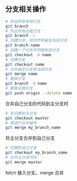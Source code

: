 ## 分支相关操作

```bash
# 列出所有本地分支
git branch
# 列出所有远程分支
git branch -r 
# 创建分支，但仍然停留在当前分支
git branch name
# 创建一个分支并切换到该分支
git checkout -b name
# 切换分支
git checkout name
# 合并指定分支到当前分支
git merge name
# 删除分支
git branch -d name
# 删除远程分支
git push origin --delete name
```



合并自己分支的代码到主分支时

```bash
# 先切换到主分支
git checkout master
# 再进行合并操作
git merge my_branch_name
```



将主分支合并到自己分支

```bash
# 切换到自己分支
git checkout my_branch_name
# 合并主分支代码
git merge master
```



fetch 接入分支，merge 合并